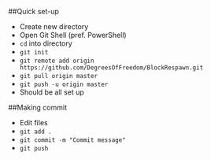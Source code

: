 ##Quick set-up

- Create new directory
- Open Git Shell (pref. PowerShell)
- `cd` into directory
- `git init`
- `git remote add origin https://github.com/DegreesOfFreedom/BlockRespawn.git`
- `git pull origin master`
- `git push -u origin master`
- Should be all set up

##Making commit

- Edit files
- `git add .`
- `git commit -m "Commit message"`
- `git push`
